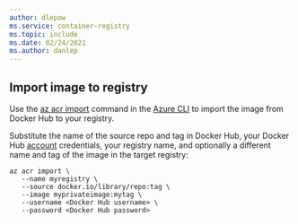 ```yaml
---
author: dlepow
ms.service: container-registry
ms.topic: include
ms.date: 02/24/2021
ms.author: danlep
---
```

## Import image to registry

Use the [az acr import][az-acr-import] command in the [Azure CLI][azure-cli] to import the image from Docker Hub to your registry. 

Substitute the name of the source repo and tag in Docker Hub, your Docker Hub [account](https://docs.docker.com/docker-hub/download-rate-limit/#how-do-i-authenticate-pull-requests) credentials, your registry name, and optionally a different name and tag of the image in the target registry:

```azurecli
az acr import \
   --name myregistry \
   --source docker.io/library/repo:tag \
   --image myprivateimage:mytag \
   --username <Docker Hub username> \
   --password <Docker Hub password>  
```

[azure-cli]: /cli/azure/install-azure-cli
[az-acr-import]: /cli/azure/acr#az-acr-import
[docker-account]: (https://docs.docker.com/docker-id/)